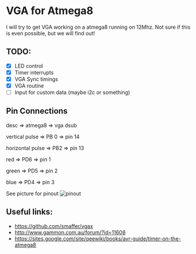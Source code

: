 # VGA for Atmega8

I will try to get VGA working on a atmega8 running on 12Mhz. Not sure if this is even possible, but we will find out!

## TODO:

- [x] LED control
- [x] Timer interrupts
- [x] VGA Sync timings
- [x] VGA routine
- [ ] Input for custom data (maybe i2c or something)

## Pin Connections

desc => atmega8 => vga dsub

vertical pulse => PB 0 => pin 14

horizontal pulse => PB2 => pin 13

red => PD6 => pin 1

green => PD5 => pin 2

blue => PD4 => pin 3

See picture for pinout
![pinout](http://www.gammon.com.au/images/Arduino/VGA_Output_10.png)

## Useful links:

- https://github.com/smaffer/vgax
- http://www.gammon.com.au/forum/?id=11608
- https://sites.google.com/site/qeewiki/books/avr-guide/timer-on-the-atmega8
